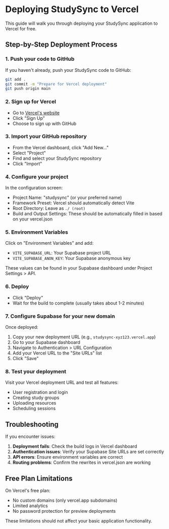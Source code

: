 # Deploying StudySync to Vercel

This guide will walk you through deploying your StudySync application to Vercel for free.

## Step-by-Step Deployment Process

### 1. Push your code to GitHub

If you haven't already, push your StudySync code to GitHub:

```bash
git add .
git commit -m "Prepare for Vercel deployment"
git push origin main
```

### 2. Sign up for Vercel

- Go to [Vercel's website](https://vercel.com/)
- Click "Sign Up"
- Choose to sign up with GitHub

### 3. Import your GitHub repository

- From the Vercel dashboard, click "Add New..."
- Select "Project"
- Find and select your StudySync repository
- Click "Import"

### 4. Configure your project

In the configuration screen:
- Project Name: "studysync" (or your preferred name)
- Framework Preset: Vercel should automatically detect Vite
- Root Directory: Leave as `./ (root)`
- Build and Output Settings: These should be automatically filled in based on your vercel.json

### 5. Environment Variables

Click on "Environment Variables" and add:

- `VITE_SUPABASE_URL`: Your Supabase project URL
- `VITE_SUPABASE_ANON_KEY`: Your Supabase anonymous key

These values can be found in your Supabase dashboard under Project Settings > API.

### 6. Deploy

- Click "Deploy"
- Wait for the build to complete (usually takes about 1-2 minutes)

### 7. Configure Supabase for your new domain

Once deployed:

1. Copy your new deployment URL (e.g., `studysync-xyz123.vercel.app`)
2. Go to your Supabase dashboard
3. Navigate to Authentication > URL Configuration
4. Add your Vercel URL to the "Site URLs" list
5. Click "Save"

### 8. Test your deployment

Visit your Vercel deployment URL and test all features:
- User registration and login
- Creating study groups
- Uploading resources
- Scheduling sessions

## Troubleshooting

If you encounter issues:

1. **Deployment fails**: Check the build logs in Vercel dashboard
2. **Authentication issues**: Verify your Supabase Site URLs are set correctly
3. **API errors**: Ensure environment variables are correct
4. **Routing problems**: Confirm the rewrites in vercel.json are working

## Free Plan Limitations

On Vercel's free plan:
- No custom domains (only vercel.app subdomains)
- Limited analytics
- No password protection for preview deployments

These limitations should not affect your basic application functionality.

